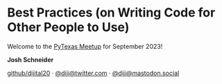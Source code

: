 # Best Practices (on Writing Code for Other People to Use)

Welcome to the [PyTexas Meetup](http://meetup.pytexas.org) for September 2023!

**Josh Schneider**

[github/dijital20](https://github.com/dijital20) · [@diji@twitter.com](https://twitter.com/diji) · [@diji@mastodon.social](https://mastodon.social/@diji)
